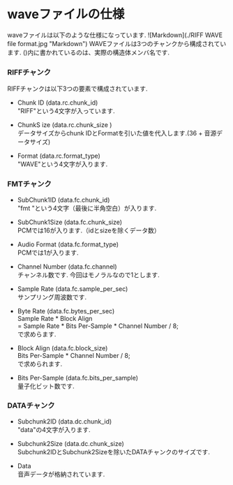 # waveファイルの仕様
waveファイルは以下のような仕様になっています.
![Markdown](./RIFF WAVE file format.jpg "Markdown")
WAVEファイルは3つのチャンクから構成されています.
()内に書かれているのは、実際の構造体メンバ名です. 

### RIFFチャンク
RIFFチャンクは以下3つの要素で構成されています.
* Chunk ID (data.rc.chunk_id)  
"RIFF"という4文字が入っています.

* ChunkS ize (data.rc.chunk_size )  
データサイズからchunk IDとFormatを引いた値を代入します.(36 + 音源データサイズ)

* Format (data.rc.format_type)  
"WAVE"という4文字が入ります.

### FMTチャンク
* SubChunk1ID (data.fc.chunk_id)  
"fmt "という4文字（最後に半角空白）が入ります.

* SubChunk1Size (data.fc.chunk_size)  
PCMでは16が入ります.（idとsizeを除くデータ数）

* Audio Format (data.fc.format_type)  
PCMでは1が入ります.

* Channel Number (data.fc.channel)  
チャンネル数です. 今回はモノラルなので1とします.

* Sample Rate (data.fc.sample_per_sec)  
サンプリング周波数です.

* Byte Rate (data.fc.bytes_per_sec)  
Sample Rate * Block Align  
= Sample Rate * Bits Per-Sample * Channel Number / 8;  
で求めらます.

* Block Align (data.fc.block_size)  
Bits Per-Sample * Channel Number / 8;  
で求められます.

* Bits Per-Sample (data.fc.bits_per_sample)  
量子化ビット数です.

### DATAチャンク
* Subchunk2ID (data.dc.chunk_id)  
"data"の4文字が入ります.

* Subchunk2Size (data.dc.chunk_size)  
Subchunk2IDとSubchunk2Sizeを除いたDATAチャンクのサイズです.

* Data  
音声データが格納されています.
